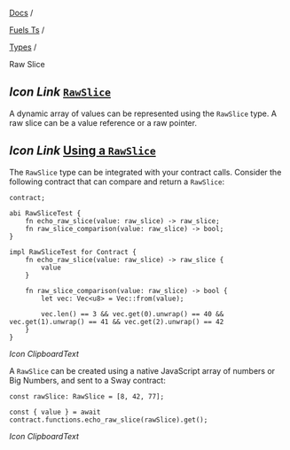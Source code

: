 [Docs](https://docs.fuel.network/) /

[Fuels Ts](https://docs.fuel.network/docs/fuels-ts/) /

[Types](https://docs.fuel.network/docs/fuels-ts/types/) /

Raw Slice

## _Icon Link_ [`RawSlice`](https://docs.fuel.network/docs/fuels-ts/types/raw-slice/\#rawslice)

A dynamic array of values can be represented using the `RawSlice` type. A raw slice can be a value reference or a raw pointer.

## _Icon Link_ [Using a `RawSlice`](https://docs.fuel.network/docs/fuels-ts/types/raw-slice/\#using-a-rawslice)

The `RawSlice` type can be integrated with your contract calls. Consider the following contract that can compare and return a `RawSlice`:

```fuel_Box fuel_Box-idXKMmm-css
contract;

abi RawSliceTest {
    fn echo_raw_slice(value: raw_slice) -> raw_slice;
    fn raw_slice_comparison(value: raw_slice) -> bool;
}

impl RawSliceTest for Contract {
    fn echo_raw_slice(value: raw_slice) -> raw_slice {
        value
    }

    fn raw_slice_comparison(value: raw_slice) -> bool {
        let vec: Vec<u8> = Vec::from(value);

        vec.len() == 3 && vec.get(0).unwrap() == 40 && vec.get(1).unwrap() == 41 && vec.get(2).unwrap() == 42
    }
}
```

_Icon ClipboardText_

A `RawSlice` can be created using a native JavaScript array of numbers or Big Numbers, and sent to a Sway contract:

```fuel_Box fuel_Box-idXKMmm-css
const rawSlice: RawSlice = [8, 42, 77];

const { value } = await contract.functions.echo_raw_slice(rawSlice).get();
```

_Icon ClipboardText_